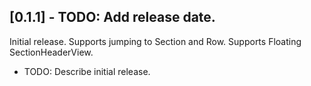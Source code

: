 ## [0.1.1] - TODO: Add release date.
Initial release.
Supports jumping to Section and Row.
Supports Floating SectionHeaderView.

* TODO: Describe initial release.
